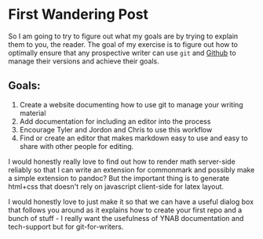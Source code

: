 # First Wandering Post

So I am going to try to figure out what my goals are by trying to explain them to you, the reader. The goal of my exercise is to figure out how to optimally ensure that any prospective writer can use `git` and [Github](https://github.com/) to manage their versions and achieve their goals.

## Goals:

1. Create a website documenting how to use git to manage your writing material
2. Add documentation for including an editor into the process
3. Encourage Tyler and Jordon and Chris to use this workflow
4. Find or create an editor that makes markdown easy to use and easy to share with other people for editing.

I would honestly really love to find out how to render math server-side reliably so that I can write an extension for commonmark and possibly make a simple extension to pandoc? But the important thing is to generate html+css that doesn't rely on javascript client-side for latex layout.

I would honestly love to just make it so that we can have a useful dialog box that follows you around as it explains how to create your first repo and a bunch of stuff - I really want the usefulness of YNAB documentation and tech-support but for git-for-writers.
